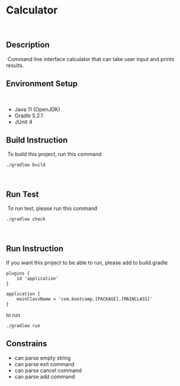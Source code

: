 # Calculator
​
## Description
​
Command line interface calculator that can take user input and prints results.
​
## Environment Setup
​
- Java 11 (OpenJDK)
- Gradle 5.2.1
- JUnit 4
​
## Build Instruction
​
To build this project, run this command
```
./gradlew build
```
​
## Run Test
​
To run test, please run this command
```
./gradlew check
```
​
## Run Instruction
If you want this project to be able to run, please add to build.gradle
```
plugins {
    id 'application'
}

application {
    mainClassName = 'com.bootcamp.[PACKAGE].[MAINCLASS]'
}

```
to run

```
./gradlew run
```

## Constrains
- can parse empty string
- can parse exit command
- can parse cancel command
- can parse add command
